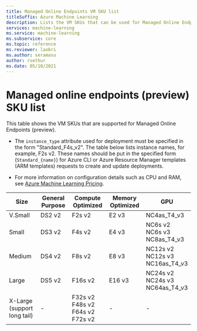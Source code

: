 ```yaml
---
title: Managed Online Endpoints VM SKU list
titleSuffix: Azure Machine Learning
description: Lists the VM SKUs that can be used for Managed Online Endpoints (preview) in Azure Machine Learning.
services: machine-learning
ms.service: machine-learning
ms.subservice: core
ms.topic: reference
ms.reviewer: laobri
ms.author: seramasu
author: rsethur
ms.date: 05/10/2021
---
```


# Managed online endpoints (preview) SKU list

This table shows the VM SKUs that are supported for Managed Online Endpoints (preview).

* The `instance_type` attribute used for deployment must be specified in the form "Standard_F4s_v2". The table below lists instance names, for example, F2s v2. These names should be put in the specified form (`Standard_{name}`) for Azure CLI or Azure Resource Manager templates (ARM templates) requests to create and update deployments. 

* For more information on configuration details such as CPU and RAM, see [Azure Machine Learning Pricing](https://azure.microsoft.com/pricing/details/machine-learning/).

| Size | General Purpose | Compute Optimized | Memory Optimized | GPU |
| --- | --- | --- | --- | --- | 
| V.Small | DS2 v2 | F2s v2 | E2 v3 | NC4as_T4_v3 |
| Small | DS3 v2 | F4s v2 | E4 v3 | NC6s v2 <br/> NC6s v3 <br/> NC8as_T4_v3 |
| Medium | DS4 v2 | F8s v2 | E8 v3 | NC12s v2 <br/> NC12s v3 <br/> NC16as_T4_v3 |
| Large | DS5 v2 | F16s v2 |E16 v3 | NC24s v2 <br/> NC24s v3 <br/> NC64as_T4_v3 |
| X-Large <br/> (support long tail) | - | F32s v2 <br/> F48s v2 <br/> F64s v2 <br/> F72s v2 | - | - |


